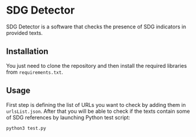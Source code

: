 # SDG Detector

SDG Detector is a software that checks the presence of SDG indicators in provided texts.

## Installation

You just need to clone the repository and then install the required libraries from ``requirements.txt``.
## Usage

First step is defining the list of URLs you want to check by adding them in ``urlsList.json``.
After that you will be able to check if the texts contain some of SDG references by launching Python test script:

```bash
python3 test.py
